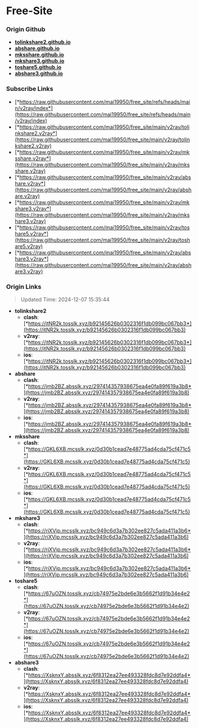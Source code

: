 # Free-Site

### Origin Github

- [**tolinkshare2.github.io**](https://github.com/tolinkshare2/tolinkshare2.github.io)
- [**abshare.github.io**](https://github.com/abshare/abshare.github.io)
- [**mksshare.github.io**](https://github.com/mksshare/mksshare.github.io)
- [**mkshare3.github.io**](https://github.com/mkshare3/mkshare3.github.io)
- [**toshare5.github.io**](https://github.com/toshare5/toshare5.github.io)
- [**abshare3.github.io**](https://github.com/abshare3/abshare3.github.io)

### Subscribe Links

- [*https://raw.githubusercontent.com/mai19950/free_site/refs/heads/main/v2ray/index*](https://raw.githubusercontent.com/mai19950/free_site/refs/heads/main/v2ray/index)
- [*https://raw.githubusercontent.com/mai19950/free_site/main/v2ray/tolinkshare2.v2ray*](https://raw.githubusercontent.com/mai19950/free_site/main/v2ray/tolinkshare2.v2ray)
- [*https://raw.githubusercontent.com/mai19950/free_site/main/v2ray/mksshare.v2ray*](https://raw.githubusercontent.com/mai19950/free_site/main/v2ray/mksshare.v2ray)
- [*https://raw.githubusercontent.com/mai19950/free_site/main/v2ray/abshare.v2ray*](https://raw.githubusercontent.com/mai19950/free_site/main/v2ray/abshare.v2ray)
- [*https://raw.githubusercontent.com/mai19950/free_site/main/v2ray/mkshare3.v2ray*](https://raw.githubusercontent.com/mai19950/free_site/main/v2ray/mkshare3.v2ray)
- [*https://raw.githubusercontent.com/mai19950/free_site/main/v2ray/toshare5.v2ray*](https://raw.githubusercontent.com/mai19950/free_site/main/v2ray/toshare5.v2ray)
- [*https://raw.githubusercontent.com/mai19950/free_site/main/v2ray/abshare3.v2ray*](https://raw.githubusercontent.com/mai19950/free_site/main/v2ray/abshare3.v2ray)

### Origin Links

> Updated Time: 2024-12-07 15:35:44

- **tolinkshare2**
  - **clash**: [*https://itNR2k.tosslk.xyz/b92145626b0302316f1db099bc067bb3*](https://itNR2k.tosslk.xyz/b92145626b0302316f1db099bc067bb3)
  - **v2ray**: [*https://itNR2k.tosslk.xyz/b92145626b0302316f1db099bc067bb3*](https://itNR2k.tosslk.xyz/b92145626b0302316f1db099bc067bb3)
  - **ios**: [*https://itNR2k.tosslk.xyz/b92145626b0302316f1db099bc067bb3*](https://itNR2k.tosslk.xyz/b92145626b0302316f1db099bc067bb3)
- **abshare**
  - **clash**: [*https://jmb2BZ.absslk.xyz/297414357938675ea4e0fa89f619a3b8*](https://jmb2BZ.absslk.xyz/297414357938675ea4e0fa89f619a3b8)
  - **v2ray**: [*https://jmb2BZ.absslk.xyz/297414357938675ea4e0fa89f619a3b8*](https://jmb2BZ.absslk.xyz/297414357938675ea4e0fa89f619a3b8)
  - **ios**: [*https://jmb2BZ.absslk.xyz/297414357938675ea4e0fa89f619a3b8*](https://jmb2BZ.absslk.xyz/297414357938675ea4e0fa89f619a3b8)
- **mksshare**
  - **clash**: [*https://GKL6XB.mcsslk.xyz/0d30b1cead7e48775ad4cda75cf471c5*](https://GKL6XB.mcsslk.xyz/0d30b1cead7e48775ad4cda75cf471c5)
  - **v2ray**: [*https://GKL6XB.mcsslk.xyz/0d30b1cead7e48775ad4cda75cf471c5*](https://GKL6XB.mcsslk.xyz/0d30b1cead7e48775ad4cda75cf471c5)
  - **ios**: [*https://GKL6XB.mcsslk.xyz/0d30b1cead7e48775ad4cda75cf471c5*](https://GKL6XB.mcsslk.xyz/0d30b1cead7e48775ad4cda75cf471c5)
- **mkshare3**
  - **clash**: [*https://riXVip.mcsslk.xyz/bc949c6d3a7b302ee827c5ada411a3b6*](https://riXVip.mcsslk.xyz/bc949c6d3a7b302ee827c5ada411a3b6)
  - **v2ray**: [*https://riXVip.mcsslk.xyz/bc949c6d3a7b302ee827c5ada411a3b6*](https://riXVip.mcsslk.xyz/bc949c6d3a7b302ee827c5ada411a3b6)
  - **ios**: [*https://riXVip.mcsslk.xyz/bc949c6d3a7b302ee827c5ada411a3b6*](https://riXVip.mcsslk.xyz/bc949c6d3a7b302ee827c5ada411a3b6)
- **toshare5**
  - **clash**: [*https://67uOZN.tosslk.xyz/cb74975e2bde6e3b5662f1d91b34e4e2*](https://67uOZN.tosslk.xyz/cb74975e2bde6e3b5662f1d91b34e4e2)
  - **v2ray**: [*https://67uOZN.tosslk.xyz/cb74975e2bde6e3b5662f1d91b34e4e2*](https://67uOZN.tosslk.xyz/cb74975e2bde6e3b5662f1d91b34e4e2)
  - **ios**: [*https://67uOZN.tosslk.xyz/cb74975e2bde6e3b5662f1d91b34e4e2*](https://67uOZN.tosslk.xyz/cb74975e2bde6e3b5662f1d91b34e4e2)
- **abshare3**
  - **clash**: [*https://XsknxY.absslk.xyz/6f8312ea27ee493328fdc8d7e92ddfa4*](https://XsknxY.absslk.xyz/6f8312ea27ee493328fdc8d7e92ddfa4)
  - **v2ray**: [*https://XsknxY.absslk.xyz/6f8312ea27ee493328fdc8d7e92ddfa4*](https://XsknxY.absslk.xyz/6f8312ea27ee493328fdc8d7e92ddfa4)
  - **ios**: [*https://XsknxY.absslk.xyz/6f8312ea27ee493328fdc8d7e92ddfa4*](https://XsknxY.absslk.xyz/6f8312ea27ee493328fdc8d7e92ddfa4)
